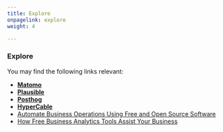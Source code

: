 ```yaml
---
title: Explore
onpagelink: explore
weight: 4

---
```


### **Explore**

You may find the following links relevant:

*   **[Matomo](https://products.containerize.com/business-intelligence/matomo/)**
*   **[Plausible](https://products.containerize.com/business-intelligence/plausible/)**
*   **[Posthog](https://products.containerize.com/business-intelligence/posthog/)**
*   **[HyperCable](https://products.containerize.com/business-intelligence/hypercable/)**
*   [Automate Business Operations Using Free and Open Source Software](https://blog.containerize.com/2020/08/27/automate-business-operations-using-open-source-software/)
*   [How Free Business Analytics Tools Assist Your Business](https://blog.containerize.com/2021/03/12/how-free-business-analytics-tools-assist-your-business/)
